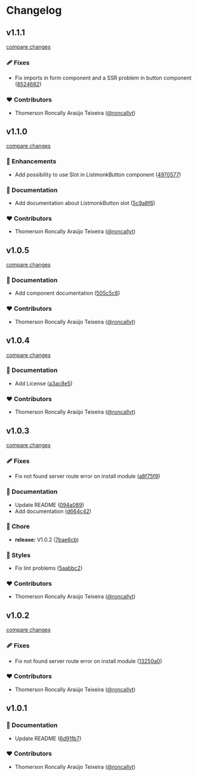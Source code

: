 # Changelog


## v1.1.1

[compare changes](https://github.com/roncallyt/nuxt-listmonk/compare/v1.1.0...v1.1.1)

### 🩹 Fixes

- Fix imports in form component and a SSR problem in button component ([8524682](https://github.com/roncallyt/nuxt-listmonk/commit/8524682))

### ❤️ Contributors

- Thomerson Roncally Araújo Teixeira ([@roncallyt](https://github.com/roncallyt))

## v1.1.0

[compare changes](https://github.com/roncallyt/nuxt-listmonk/compare/v1.0.5...v1.1.0)

### 🚀 Enhancements

- Add possibility to use Slot in ListmonkButton component ([4970577](https://github.com/roncallyt/nuxt-listmonk/commit/4970577))

### 📖 Documentation

- Add documentation about ListmonkButton slot ([5c9a8f6](https://github.com/roncallyt/nuxt-listmonk/commit/5c9a8f6))

### ❤️ Contributors

- Thomerson Roncally Araújo Teixeira ([@roncallyt](https://github.com/roncallyt))

## v1.0.5

[compare changes](https://github.com/roncallyt/nuxt-listmonk/compare/v1.0.4...v1.0.5)

### 📖 Documentation

- Add component documentation ([505c5c6](https://github.com/roncallyt/nuxt-listmonk/commit/505c5c6))

### ❤️ Contributors

- Thomerson Roncally Araújo Teixeira ([@roncallyt](https://github.com/roncallyt))

## v1.0.4

[compare changes](https://github.com/roncallyt/nuxt-listmonk/compare/v1.0.3...v1.0.4)

### 📖 Documentation

- Add License ([a3ac8e5](https://github.com/roncallyt/nuxt-listmonk/commit/a3ac8e5))

### ❤️ Contributors

- Thomerson Roncally Araújo Teixeira ([@roncallyt](https://github.com/roncallyt))

## v1.0.3

[compare changes](https://github.com/roncallyt/nuxt-listmonk/compare/v1.0.1...v1.0.3)

### 🩹 Fixes

- Fix not found server route error on install module ([a8f75f9](https://github.com/roncallyt/nuxt-listmonk/commit/a8f75f9))

### 📖 Documentation

- Update README ([094a089](https://github.com/roncallyt/nuxt-listmonk/commit/094a089))
- Add documentation ([d664c42](https://github.com/roncallyt/nuxt-listmonk/commit/d664c42))

### 🏡 Chore

- **release:** V1.0.2 ([7bae6cb](https://github.com/roncallyt/nuxt-listmonk/commit/7bae6cb))

### 🎨 Styles

- Fix lint problems ([5aabbc2](https://github.com/roncallyt/nuxt-listmonk/commit/5aabbc2))

### ❤️ Contributors

- Thomerson Roncally Araújo Teixeira ([@roncallyt](https://github.com/roncallyt))

## v1.0.2

[compare changes](https://github.com/roncallyt/nuxt-listmonk/compare/v1.0.1...v1.0.2)

### 🩹 Fixes

- Fix not found server route error on install module ([13250a0](https://github.com/roncallyt/nuxt-listmonk/commit/13250a0))

### ❤️ Contributors

- Thomerson Roncally Araújo Teixeira ([@roncallyt](https://github.com/roncallyt))

## v1.0.1


### 📖 Documentation

- Update README ([6d91fb7](https://github.com/roncallyt/nuxt-listmonk/commit/6d91fb7))

### ❤️ Contributors

- Thomerson Roncally Araújo Teixeira ([@roncallyt](https://github.com/roncallyt))

